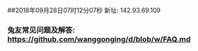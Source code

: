 ##2018年09月28日07时12分07秒 新址: 142.93.69.109
### 兔友常见问题及解答: https://github.com/wanggonging/d/blob/w/FAQ.md
